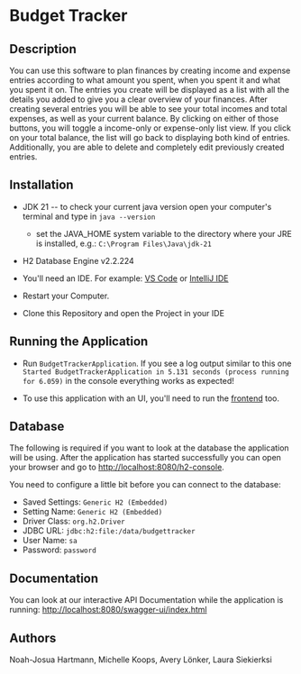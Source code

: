 # Budget Tracker

Description
-----------
You can use this software to plan finances by creating income and expense entries according to what amount you spent, when you spent it and what you spent it on. 
The entries you create will be displayed as a list with all the details you added to give you a clear overview of your finances.
After creating several entries you will be able to see your total incomes and total expenses, as well as your current balance. 
By clicking on either of those buttons, you will toggle a income-only or expense-only list view. If you click on your total balance, the list will go back to displaying both kind of entries.
Additionally, you are able to delete and completely edit previously created entries.

Installation
------------

- JDK 21 -- to check your current java version open your computer's terminal and type in `java --version`
  - set the JAVA_HOME system variable to the directory where your JRE is installed, e.g.: `C:\Program Files\Java\jdk-21`
  

- H2 Database Engine v2.2.224 
  

- You'll need an IDE. For example: [VS Code](https://code.visualstudio.com/) or [IntelliJ IDE](https://www.jetbrains.com/idea/)


- Restart your Computer.


- Clone this Repository and open the Project in your IDE


Running the Application
-----------------------

- Run `BudgetTrackerApplication`. If you see a log output similar to this one `Started BudgetTrackerApplication in 5.131 seconds (process running for 6.059)` in the console everything works as expected!

- To use this application with an UI, you'll need to run the [frontend](https://github.com/noahjosua/BudgetTracker_FRONTEND) too.


Database
------------
The following is required if you want to look at the database the application will be using.
After the application has started successfully you can open your browser and go to [http://localhost:8080/h2-console](http://localhost:8080/h2-console). 

You need to configure a little bit before you can connect to the database: 
- Saved Settings: `Generic H2 (Embedded)`
- Setting Name: `Generic H2 (Embedded)`
- Driver Class: `org.h2.Driver`
- JDBC URL: `jdbc:h2:file:/data/budgettracker`
- User Name: `sa`
- Password: `password`


Documentation
------------
You can look at our interactive API Documentation while the application is running: [http://localhost:8080/swagger-ui/index.html](http://localhost:8080/swagger-ui/index.html)


Authors
-------
Noah-Josua Hartmann, Michelle Koops, Avery Lönker, Laura Siekierksi